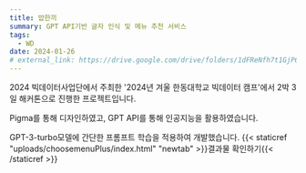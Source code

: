 ```yaml
---
title: 밥한끼
summary: GPT API기반 글자 인식 및 메뉴 추천 서비스
tags:
  - WD
date: 2024-01-26
# external_link: https://drive.google.com/drive/folders/1dFReNfh7t1GjP6GZzBDtSO07G9aLVPiX?usp=drive_link
---
```


2024 빅데이터사업단에서 주최한 '2024년 겨울 한동대학교 빅데이터 캠프'에서 2박 3일 해커톤으로 진행한 프로젝트입니다.

Pigma를 통해 디자인하였고, GPT API를 통해 인공지능을 활용하였습니다.

GPT-3-turbo모델에 간단한 프롬프트 학습을 적용하여 개발했습니다.
{{< staticref "uploads/choosemenuPlus/index.html" "newtab" >}}결과물 확인하기{{< /staticref >}}
